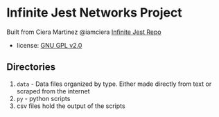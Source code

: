 # Infinite Jest Networks Project

Built from Ciera Martinez @iamciera [Infinite Jest Repo](https://github.com/iamciera/infiniteJest)
- license: [GNU GPL v2.0](http://choosealicense.com/licenses/gpl-2.0/)


## Directories

1. `data` - Data files organized by type.  Either made directly from text or scraped from the internet
2. `py` - python scripts
3. csv files hold the output of the scripts
